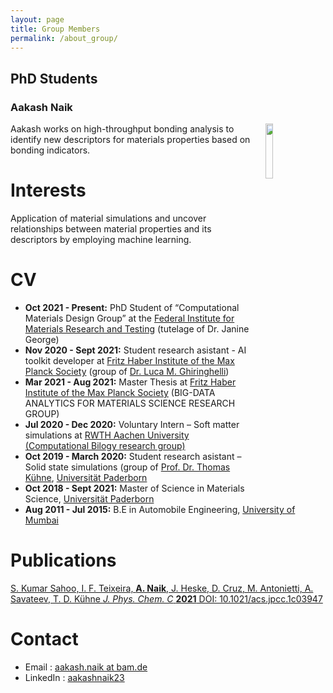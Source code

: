 ```yaml
---
layout: page
title: Group Members
permalink: /about_group/
---
```






## **PhD Students**


### **Aakash Naik**
<img hspace="20" align="right" src="../images/aakash.png" width="15%" height="15%">

Aakash works on high-throughput bonding analysis to identify new descriptors for materials properties based on bonding indicators.

# Interests
Application of material simulations and uncover relationships between material properties and its descriptors by employing machine learning.

# CV

* **Oct 2021 - Present:** PhD Student of “Computational Materials Design Group” at the [Federal Institute for Materials Research and Testing](https://www.bam.de/Navigation/EN/Home/home.html) (tutelage of Dr. Janine George)
* **Nov 2020 - Sept 2021:** Student research asistant - AI toolkit developer at [Fritz Haber Institute of the Max Planck Society](https://www.fhi.mpg.de/) (group of [Dr. Luca M. Ghiringhelli](https://th.fhi.mpg.de/groups/bdafms/index.php?n=Group.Mission))
* **Mar 2021 - Aug 2021:** Master Thesis at [Fritz Haber Institute of the Max Planck Society](https://th.fhi.mpg.de/groups/bdafms/) (BIG-DATA ANALYTICS FOR MATERIALS SCIENCE RESEARCH GROUP)
* **Jul 2020 - Dec 2020:** Voluntary Intern – Soft matter simulations at [RWTH Aachen University (Computational Bilogy research group)](https://www.biotec.rwth-aachen.de/cms/BIOTEC/Forschung/Abteilungen/~johr/Computational-biotechnology/lidx/1/)
* **Oct 2019 - March 2020:** Student research asistant – Solid state simulations (group of [Prof. Dr. Thomas Kühne](https://chemie.uni-paderborn.de/en/research-groups/theoretical-chemistry/kuehne/prof-dr-thomas-d-kuehne), [Universität Paderborn](https://www.uni-paderborn.de/en/university/)
* **Oct 2018 - Sept 2021:** Master of Science in Materials Science, [Universität Paderborn](https://www.uni-paderborn.de/en/university/)
* **Aug 2011 - Jul 2015:** B.E in Automobile Engineering, [University of Mumbai](https://mu.ac.in/)

# Publications
[S. Kumar Sahoo, I. F. Teixeira, **A. Naik**, J. Heske, D. Cruz,
M. Antonietti, A. Savateev, T. D. Kühne *J. Phys. Chem. C* **2021** DOI: 10.1021/acs.jpcc.1c03947](https://doi.org/10.1021/acs.jpcc.1c03947)


# Contact
* Email : [aakash.naik at bam.de](mailto:aakash.naik@bam.de)
* LinkedIn : [aakashnaik23](https://www.linkedin.com/in/aakashnaik23/)
 
